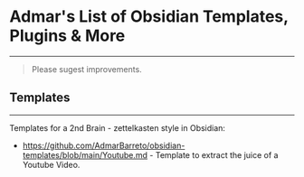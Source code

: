 # Admar's List of Obsidian Templates, Plugins & More
---
>Please sugest improvements.

## Templates
---
Templates for a 2nd Brain - zettelkasten style in Obsidian:

- https://github.com/AdmarBarreto/obsidian-templates/blob/main/Youtube.md - Template to extract the juice of a Youtube Video.
